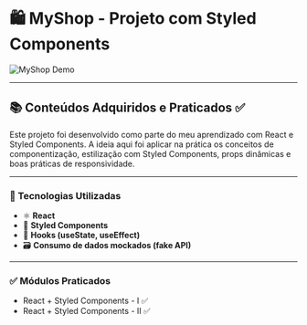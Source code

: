 # 🛍️ MyShop - Projeto com Styled Components

![MyShop Demo](https://github.com/devsophya/Styled-Components/blob/main/myshop/src/assets/MyShop.gif)

---

## 📚 Conteúdos Adquiridos e Praticados ✅

Este projeto foi desenvolvido como parte do meu aprendizado com React e Styled Components. A ideia aqui foi aplicar na prática os conceitos de componentização, estilização com Styled Components, props dinâmicas e boas práticas de responsividade.

---

### 🔧 Tecnologias Utilizadas

- ⚛️ **React**
- 💅 **Styled Components**
- 🧠 **Hooks (useState, useEffect)**
- 🗃️ **Consumo de dados mockados (fake API)**

---

### ✅ Módulos Praticados

- React + Styled Components - I ✅  
- React + Styled Components - II ✅  




